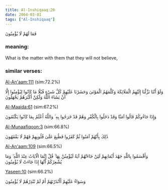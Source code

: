 ```yaml
---
title: Al-Inshiqaaq:20
date: 2004-03-01
tags: ["Al-Inshiqaaq"]
---
```

فَمَا لَهُمْ لَا يُؤْمِنُونَ
### meaning: 
What is the matter with them that they will not believe,
### similar verses: 

[Al-An'aam:111](/6/111) (sim:72.2%)

وَلَوْ أَنَّنَا نَزَّلْنَا إِلَيْهِمُ الْمَلَائِكَةَ وَكَلَّمَهُمُ الْمَوْتَىٰ وَحَشَرْنَا عَلَيْهِمْ كُلَّ شَيْءٍ قُبُلًا مَا كَانُوا لِيُؤْمِنُوا إِلَّا أَنْ يَشَاءَ اللَّهُ وَلَٰكِنَّ أَكْثَرَهُمْ يَجْهَلُونَ

[Al-Maaida:61](/5/61) (sim:67.2%)

وَإِذَا جَاءُوكُمْ قَالُوا آمَنَّا وَقَدْ دَخَلُوا بِالْكُفْرِ وَهُمْ قَدْ خَرَجُوا بِهِ ۚ وَاللَّهُ أَعْلَمُ بِمَا كَانُوا يَكْتُمُونَ

[Al-Munaafiqoon:3](/63/3) (sim:66.8%)

ذَٰلِكَ بِأَنَّهُمْ آمَنُوا ثُمَّ كَفَرُوا فَطُبِعَ عَلَىٰ قُلُوبِهِمْ فَهُمْ لَا يَفْقَهُونَ

[Al-An'aam:109](/6/109) (sim:66.5%)

وَأَقْسَمُوا بِاللَّهِ جَهْدَ أَيْمَانِهِمْ لَئِنْ جَاءَتْهُمْ آيَةٌ لَيُؤْمِنُنَّ بِهَا ۚ قُلْ إِنَّمَا الْآيَاتُ عِنْدَ اللَّهِ ۖ وَمَا يُشْعِرُكُمْ أَنَّهَا إِذَا جَاءَتْ لَا يُؤْمِنُونَ

[Yaseen:10](/36/10) (sim:66.2%)

وَسَوَاءٌ عَلَيْهِمْ أَأَنْذَرْتَهُمْ أَمْ لَمْ تُنْذِرْهُمْ لَا يُؤْمِنُونَ
